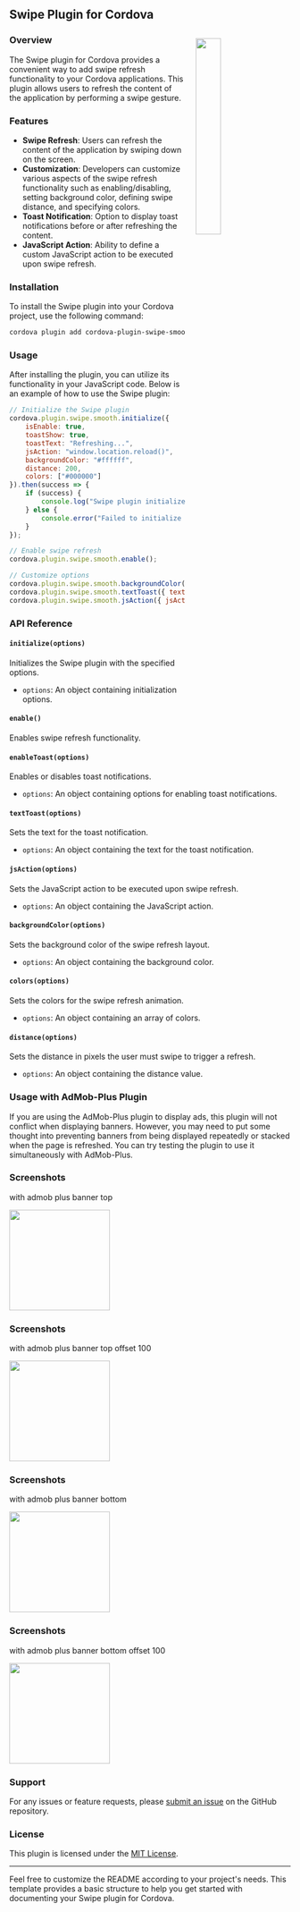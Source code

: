 ## Swipe Plugin for Cordova

<img src="./images/1.gif"  width="30%" align="right" hspace="19" vspace="12" />

### Overview

The Swipe plugin for Cordova provides a convenient way to add swipe refresh functionality to your Cordova applications. This plugin allows users to refresh the content of the application by performing a swipe gesture.

### Features

- **Swipe Refresh**: Users can refresh the content of the application by swiping down on the screen.
- **Customization**: Developers can customize various aspects of the swipe refresh functionality such as enabling/disabling, setting background color, defining swipe distance, and specifying colors.
- **Toast Notification**: Option to display toast notifications before or after refreshing the content.
- **JavaScript Action**: Ability to define a custom JavaScript action to be executed upon swipe refresh.


### Installation

To install the Swipe plugin into your Cordova project, use the following command:

```bash
cordova plugin add cordova-plugin-swipe-smooth
```

### Usage

After installing the plugin, you can utilize its functionality in your JavaScript code. Below is an example of how to use the Swipe plugin:

```javascript
// Initialize the Swipe plugin
cordova.plugin.swipe.smooth.initialize({
    isEnable: true,
    toastShow: true,
    toastText: "Refreshing...",
    jsAction: "window.location.reload()",
    backgroundColor: "#ffffff",
    distance: 200,
    colors: ["#000000"]
}).then(success => {
    if (success) {
        console.log("Swipe plugin initialized successfully");
    } else {
        console.error("Failed to initialize Swipe plugin");
    }
});

// Enable swipe refresh
cordova.plugin.swipe.smooth.enable();

// Customize options
cordova.plugin.swipe.smooth.backgroundColor({ backgroundColor: "#f0f0f0" });
cordova.plugin.swipe.smooth.textToast({ text: "Pull down to refresh" });
cordova.plugin.swipe.smooth.jsAction({ jsAction: "customRefreshFunction()" });
```

### API Reference

#### `initialize(options)`

Initializes the Swipe plugin with the specified options.

- `options`: An object containing initialization options.

#### `enable()`

Enables swipe refresh functionality.

#### `enableToast(options)`

Enables or disables toast notifications.

- `options`: An object containing options for enabling toast notifications.

#### `textToast(options)`

Sets the text for the toast notification.

- `options`: An object containing the text for the toast notification.

#### `jsAction(options)`

Sets the JavaScript action to be executed upon swipe refresh.

- `options`: An object containing the JavaScript action.

#### `backgroundColor(options)`

Sets the background color of the swipe refresh layout.

- `options`: An object containing the background color.

#### `colors(options)`

Sets the colors for the swipe refresh animation.

- `options`: An object containing an array of colors.

#### `distance(options)`

Sets the distance in pixels the user must swipe to trigger a refresh.

- `options`: An object containing the distance value.


### Usage with AdMob-Plus Plugin

If you are using the AdMob-Plus plugin to display ads, this plugin will not conflict when displaying banners. However, you may need to put some thought into preventing banners from being displayed repeatedly or stacked when the page is refreshed. You can try testing the plugin to use it simultaneously with AdMob-Plus.

### Screenshots

with admob plus banner top

<img src="./images/2.gif" width="180px"/>

### Screenshots

with admob plus banner top offset 100

<img src="./images/3.gif" width="180px"/>

### Screenshots

with admob plus banner bottom

<img src="./images/4.gif" width="180px"/>

### Screenshots

with admob plus banner bottom offset 100

<img src="./images/5.gif" width="180px"/>



### Support

For any issues or feature requests, please [submit an issue](<issue-tracker-url>) on the GitHub repository.

### License

This plugin is licensed under the [MIT License](<license-url>).

---

Feel free to customize the README according to your project's needs. This template provides a basic structure to help you get started with documenting your Swipe plugin for Cordova.
